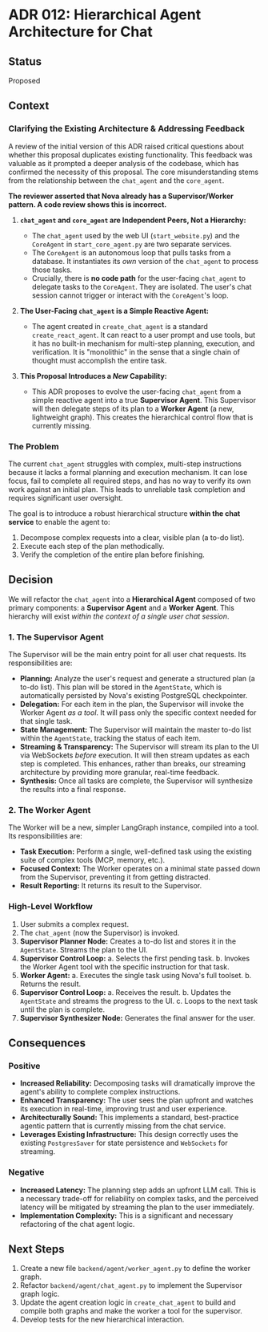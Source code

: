 # ADR 012: Hierarchical Agent Architecture for Chat

## Status

Proposed

## Context

### Clarifying the Existing Architecture & Addressing Feedback

A review of the initial version of this ADR raised critical questions about whether this proposal duplicates existing functionality. This feedback was valuable as it prompted a deeper analysis of the codebase, which has confirmed the necessity of this proposal. The core misunderstanding stems from the relationship between the `chat_agent` and the `core_agent`.

**The reviewer asserted that Nova already has a Supervisor/Worker pattern. A code review shows this is incorrect.**

1.  **`chat_agent` and `core_agent` are Independent Peers, Not a Hierarchy:**
    *   The `chat_agent` used by the web UI (`start_website.py`) and the `CoreAgent` in `start_core_agent.py` are two separate services.
    *   The `CoreAgent` is an autonomous loop that pulls tasks from a database. It instantiates its *own* version of the `chat_agent` to process those tasks.
    *   Crucially, there is **no code path** for the user-facing `chat_agent` to delegate tasks to the `CoreAgent`. They are isolated. The user's chat session cannot trigger or interact with the `CoreAgent`'s loop.

2.  **The User-Facing `chat_agent` is a Simple Reactive Agent:**
    *   The agent created in `create_chat_agent` is a standard `create_react_agent`. It can react to a user prompt and use tools, but it has no built-in mechanism for multi-step planning, execution, and verification. It is "monolithic" in the sense that a single chain of thought must accomplish the entire task.

3.  **This Proposal Introduces a *New* Capability:**
    *   This ADR proposes to evolve the user-facing `chat_agent` from a simple reactive agent into a true **Supervisor Agent**. This Supervisor will then delegate steps of its plan to a **Worker Agent** (a new, lightweight graph). This creates the hierarchical control flow that is currently missing.

### The Problem

The current `chat_agent` struggles with complex, multi-step instructions because it lacks a formal planning and execution mechanism. It can lose focus, fail to complete all required steps, and has no way to verify its own work against an initial plan. This leads to unreliable task completion and requires significant user oversight.

The goal is to introduce a robust hierarchical structure **within the chat service** to enable the agent to:
1.  Decompose complex requests into a clear, visible plan (a to-do list).
2.  Execute each step of the plan methodically.
3.  Verify the completion of the entire plan before finishing.

## Decision

We will refactor the `chat_agent` into a **Hierarchical Agent** composed of two primary components: a **Supervisor Agent** and a **Worker Agent**. This hierarchy will exist *within the context of a single user chat session*.

### 1. The Supervisor Agent

The Supervisor will be the main entry point for all user chat requests. Its responsibilities are:

-   **Planning:** Analyze the user's request and generate a structured plan (a to-do list). This plan will be stored in the `AgentState`, which is automatically persisted by Nova's existing PostgreSQL checkpointer.
-   **Delegation:** For each item in the plan, the Supervisor will invoke the Worker Agent *as a tool*. It will pass only the specific context needed for that single task.
-   **State Management:** The Supervisor will maintain the master to-do list within the `AgentState`, tracking the status of each item.
-   **Streaming & Transparency:** The Supervisor will stream its plan to the UI via WebSockets *before* execution. It will then stream updates as each step is completed. This enhances, rather than breaks, our streaming architecture by providing more granular, real-time feedback.
-   **Synthesis:** Once all tasks are complete, the Supervisor will synthesize the results into a final response.

### 2. The Worker Agent

The Worker will be a new, simpler LangGraph instance, compiled into a tool. Its responsibilities are:

-   **Task Execution:** Perform a single, well-defined task using the existing suite of complex tools (MCP, memory, etc.).
-   **Focused Context:** The Worker operates on a minimal state passed down from the Supervisor, preventing it from getting distracted.
-   **Result Reporting:** It returns its result to the Supervisor.

### High-Level Workflow

1.  User submits a complex request.
2.  The `chat_agent` (now the Supervisor) is invoked.
3.  **Supervisor Planner Node:** Creates a to-do list and stores it in the `AgentState`. Streams the plan to the UI.
4.  **Supervisor Control Loop:**
    a. Selects the first pending task.
    b. Invokes the Worker Agent tool with the specific instruction for that task.
5.  **Worker Agent:**
    a. Executes the single task using Nova's full toolset.
    b. Returns the result.
6.  **Supervisor Control Loop:**
    a. Receives the result.
    b. Updates the `AgentState` and streams the progress to the UI.
    c. Loops to the next task until the plan is complete.
7.  **Supervisor Synthesizer Node:** Generates the final answer for the user.

## Consequences

### Positive

-   **Increased Reliability:** Decomposing tasks will dramatically improve the agent's ability to complete complex instructions.
-   **Enhanced Transparency:** The user sees the plan upfront and watches its execution in real-time, improving trust and user experience.
-   **Architecturally Sound:** This implements a standard, best-practice agentic pattern that is currently missing from the chat service.
-   **Leverages Existing Infrastructure:** This design correctly uses the existing `PostgresSaver` for state persistence and `WebSockets` for streaming.

### Negative

-   **Increased Latency:** The planning step adds an upfront LLM call. This is a necessary trade-off for reliability on complex tasks, and the perceived latency will be mitigated by streaming the plan to the user immediately.
-   **Implementation Complexity:** This is a significant and necessary refactoring of the chat agent logic.

## Next Steps

1.  Create a new file `backend/agent/worker_agent.py` to define the worker graph.
2.  Refactor `backend/agent/chat_agent.py` to implement the Supervisor graph logic.
3.  Update the agent creation logic in `create_chat_agent` to build and compile both graphs and make the worker a tool for the supervisor.
4.  Develop tests for the new hierarchical interaction.

